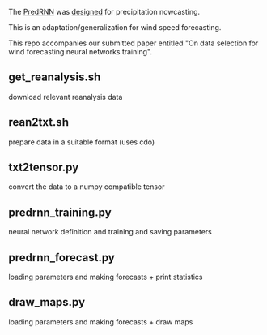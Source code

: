 
The [PredRNN](https://github.com/kami93/PredRNN) was [designed](https://dl.acm.org/doi/10.5555/3294771.3294855) for precipitation nowcasting.

This is an adaptation/generalization for wind speed forecasting.

This repo accompanies our submitted paper entitled "On data selection for wind forecasting neural networks training".

## get_reanalysis.sh

download relevant reanalysis data

## rean2txt.sh

prepare data in a suitable format (uses cdo)

## txt2tensor.py

convert the data to a numpy compatible tensor

## predrnn_training.py

neural network definition and training and saving parameters

## predrnn_forecast.py

loading parameters and making forecasts + print statistics

## draw_maps.py

loading parameters and making forecasts + draw maps

